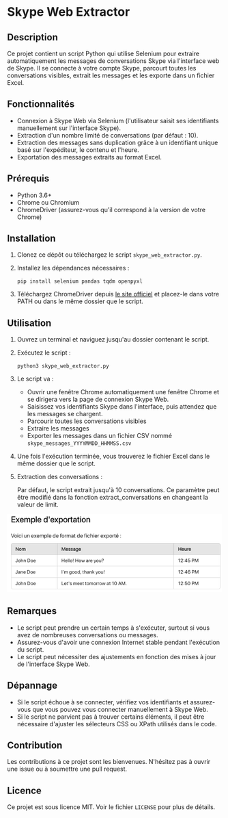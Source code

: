 # Skype Web Extractor

## Description
Ce projet contient un script Python qui utilise Selenium pour extraire automatiquement les messages de conversations Skype via l'interface web de Skype. Il se connecte à votre compte Skype, parcourt toutes les conversations visibles, extrait les messages et les exporte dans un fichier Excel.

## Fonctionnalités
- Connexion à Skype Web via Selenium (l'utilisateur saisit ses identifiants manuellement sur l'interface Skype).
- Extraction d'un nombre limité de conversations (par défaut : 10).
- Extraction des messages sans duplication grâce à un identifiant unique basé sur l'expéditeur, le contenu et l'heure.
- Exportation des messages extraits au format Excel.

## Prérequis
- Python 3.6+
- Chrome ou Chromium
- ChromeDriver (assurez-vous qu'il correspond à la version de votre Chrome)

## Installation

1. Clonez ce dépôt ou téléchargez le script `skype_web_extractor.py`.

2. Installez les dépendances nécessaires :
   ```
   pip install selenium pandas tqdm openpyxl
   ```

3. Téléchargez ChromeDriver depuis [le site officiel](https://sites.google.com/a/chromium.org/chromedriver/downloads) et placez-le dans votre PATH ou dans le même dossier que le script.


## Utilisation

1. Ouvrez un terminal et naviguez jusqu'au dossier contenant le script.

2. Exécutez le script :
   ```
   python3 skype_web_extractor.py
   ```

3. Le script va :
   - Ouvrir une fenêtre Chrome automatiquement une fenêtre Chrome et se dirigera vers la page de connexion Skype Web.
   - Saisissez vos identifiants Skype dans l'interface, puis attendez que les messages se chargent.
   - Parcourir toutes les conversations visibles
   - Extraire les messages
   - Exporter les messages dans un fichier CSV nommé `skype_messages_YYYYMMDD_HHMMSS.csv`

4. Une fois l'exécution terminée, vous trouverez le fichier Excel dans le même dossier que le script.

5. Extraction des conversations :

    Par défaut, le script extrait jusqu'à 10 conversations. Ce paramètre peut être modifié dans la fonction extract_conversations en changeant la valeur de limit.


![alt text](<Capture d’écran du 2024-10-18 00-28-17.png>)


## Remarques

- Le script peut prendre un certain temps à s'exécuter, surtout si vous avez de nombreuses conversations ou messages.
- Assurez-vous d'avoir une connexion Internet stable pendant l'exécution du script.
- Le script peut nécessiter des ajustements en fonction des mises à jour de l'interface Skype Web.

## Dépannage

- Si le script échoue à se connecter, vérifiez vos identifiants et assurez-vous que vous pouvez vous connecter manuellement à Skype Web.
- Si le script ne parvient pas à trouver certains éléments, il peut être nécessaire d'ajuster les sélecteurs CSS ou XPath utilisés dans le code.

## Contribution

Les contributions à ce projet sont les bienvenues. N'hésitez pas à ouvrir une issue ou à soumettre une pull request.

## Licence

Ce projet est sous licence MIT. Voir le fichier `LICENSE` pour plus de détails.
